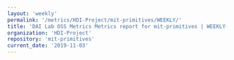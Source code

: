 ```yaml
---
layout: 'weekly'
permalink: '/metrics/HDI-Project/mit-primitives/WEEKLY/'
title: 'DAI Lab OSS Metrics Metrics report for mit-primitives | WEEKLY-REPORT-2019-11-03'
organization: 'HDI-Project'
repository: 'mit-primitives'
current_date: '2019-11-03'
---
```

